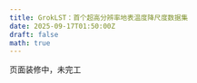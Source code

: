 ```yaml
---
title: GrokLST：首个超高分辨率地表温度降尺度数据集
date: 2025-09-17T01:50:00Z
draft: false
math: true
---
```


页面装修中，未完工
